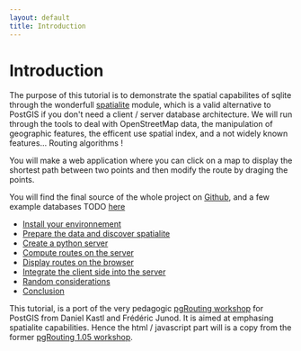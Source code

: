 ```yaml
---
layout: default
title: Introduction
---
```

Introduction
=========


The purpose of this tutorial is to demonstrate the spatial capabilites of sqlite through the wonderfull [spatialite](http://www.gaia-gis.it/gaia-sins/) module, which is a valid alternative to PostGIS if you don't need a client / server database architecture.
We will run through the tools to deal with OpenStreetMap data, the manipulation of geographic features, the efficent use spatial index, and a not widely known features... Routing algorithms !

You will make a web application where you can click on a map to display the shortest path between two points and then modify the route by draging the points.

You will find the final source of the whole project on [Github](http://www.github.com/mappy/astarlite), and a few example databases TODO [here](http://mappy.github.com/astarlite-assets)

* [Install your environnement](install.html)
* [Prepare the data and discover spatialite](data.html)
* [Create a python server](server.html)
* [Compute routes on the server](spatialite.html)
* [Display routes on the browser](client.html)
* [Integrate the client side into the server](integration.html)
* [Random considerations](considerations.html)
* [Conclusion](conclusion.html)

This tutorial, is a port of the very pedagogic [pgRouting workshop](http://workshop.pgrouting.org) for PostGIS from Daniel Kastl and Frédéric Junod. It is aimed at emphasing spatialite capabilities. Hence the html / javascript part will is a copy from the former [pgRouting 1.05 workshop](http://postgis.fr/chrome/site/docs/workshop-routing-foss4g/docs/_build/html/chapters/geoext_client.html).
